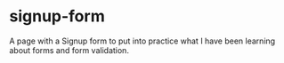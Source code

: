 # signup-form
A page with a Signup form to put into practice what I have been learning about forms and form validation.
